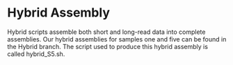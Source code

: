 # Hybrid Assembly
Hybrid scripts assemble both short and long-read data into complete assemblies. Our hybrid assemblies for samples one and five can be found in the Hybrid branch. The script used to produce this hybrid assembly is called hybrid_S5.sh.

